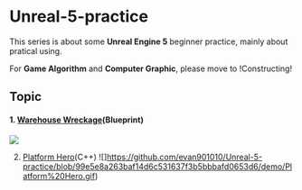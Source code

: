 # Unreal-5-practice

This series is about some  **Unreal Engine 5** beginner practice, mainly about pratical using.

For **Game Algorithm** and **Computer Graphic**, please move to !Constructing!



## Topic

#### 1. [Warehouse Wreckage](https://github.com/evan901010/Unreal-5-practice/tree/main/Warehouse%20Wreckage)(Blueprint)

![](https://github.com/evan901010/Unreal-5-practice/blob/main/demo/Warehouse%20Wreckage.gif)

2. [Platform Hero](https://github.com/evan901010/Unreal-5-practice/tree/main/Platform%20Hero)(C++)
![]https://github.com/evan901010/Unreal-5-practice/blob/99e5e8a263baf14d6c531637f3b5bbbafd0653d6/demo/Platform%20Hero.gif)

